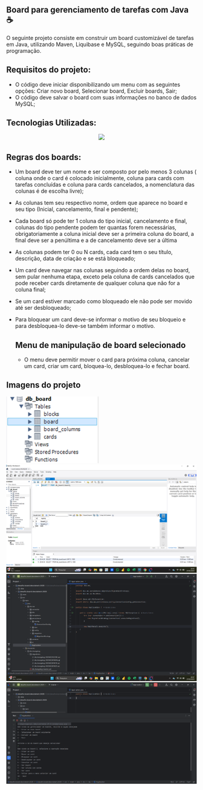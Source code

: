 ## Board para gerenciamento de tarefas com Java ☕
O seguinte projeto consiste em construir um board customizável de tarefas em Java, utilizando Maven, Liquibase e MySQL, seguindo boas práticas de programação.

## Requisitos do projeto:
- O código deve iniciar disponibilizando um menu com as seguintes opções: Criar novo board, Selecionar board, Excluir boards, Sair;
- O código deve salvar o board com suas informações no banco de dados MySQL;

## Tecnologias Utilizadas:

 <p align="center">
  <a href="https://skillicons.dev">
    <img src="https://skillicons.dev/icons?i=java,spring,mysql,maven," />
  </a>
</p>
          
  ## Regras dos boards:
- Um board deve ter um nome e ser composto por pelo menos 3 colunas ( coluna onde o card é colocado inicialmente, coluna para cards com tarefas concluídas e coluna para cards cancelados, a nomenclatura das colunas é de escolha livre);
- As colunas tem seu respectivo nome, ordem que aparece no board e seu tipo (Inicial, cancelamento, final e pendente);
- Cada board só pode ter 1 coluna do tipo inicial, cancelamento e final, colunas do tipo pendente podem ter quantas forem necessárias, obrigatoriamente a coluna inicial deve ser a primeira coluna do board, a final deve ser a penúltima e a de cancelamento deve ser a última
- As colunas podem ter 0 ou N cards, cada card tem o seu título, descrição, data de criação e se está bloqueado;
- Um card deve navegar nas colunas seguindo a ordem delas no board, sem pular nenhuma etapa, exceto pela coluna de cards cancelados que pode receber cards diretamente de qualquer coluna que não for a coluna final;
- Se um card estiver marcado como bloqueado ele não pode ser movido até ser desbloqueado;
- Para bloquear um card deve-se informar o motivo de seu bloqueio e para desbloquea-lo deve-se também informar o motivo.

  ## Menu de manipulação de board selecionado
  - O menu deve permitir mover o card para próxima coluna, cancelar um card, criar um card, bloquea-lo, desbloquea-lo e fechar board.
    
 ## Imagens do projeto
 <img src="https://github.com/Myrella-Goms/desafio.board.decolatech.2025/blob/master/Captura%20de%20tela%202025-02-27%20204508.png">
 <img src="https://github.com/Myrella-Goms/desafio.board.decolatech.2025/blob/master/Captura%20de%20tela%202025-02-27%20204553.png">
 <img src="https://github.com/Myrella-Goms/desafio.board.decolatech.2025/blob/master/Captura%20de%20tela%202025-02-27%20204722.png">
 <img src="https://github.com/Myrella-Goms/desafio.board.decolatech.2025/blob/master/Captura%20de%20tela%202025-02-27%20210902.png">

